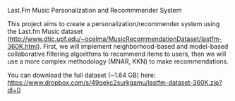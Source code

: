 Last.Fm Music Personalization and Recommmender System

This project aims to create a personalization/recommender system using the Last.fm Music dataset (http://www.dtic.upf.edu/~ocelma/MusicRecommendationDataset/lastfm-360K.html). First, we will implement neighborhood-based and model-based collaborative filtering algorithms to recommend items to users, then we will use a more complex methodology (MNAR, KKN) to make recommendations. 

You can download the full dataset (~1.64 GB) here: 
https://www.dropbox.com/s/49qekc2surkgamu/lastfm-dataset-360K.zip?dl=0
